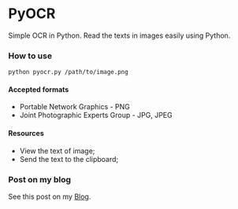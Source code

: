 # PyOCR
Simple OCR in Python.
Read the texts in images easily using Python.

### How to use
``python pyocr.py /path/to/image.png``

#### Accepted formats
  - Portable Network Graphics - PNG
  - Joint Photographic Experts Group - JPG, JPEG

#### Resources
  - View the text of image;
  - Send the text to the clipboard;
  
### Post on my blog
See this post on my [Blog](http://rafaellaurindo.com.br/pyocr/).
